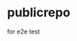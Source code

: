 # publicrepo
for e2e test



















































































































































































































































































































































































































































































































































































































































































































































































































































































































































































































































































































































































































































































































































































































































































































































































































































































































































































































































































































































































































































































































































































































































































































































































































































































































































































































































































































































































































































































































































































































































































































































































































































































































































































































































































































































































































































































































































































































































































































































































































































































































































































































